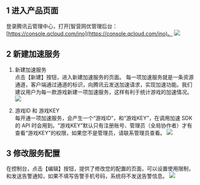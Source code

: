 ## 1 进入产品页面
登录腾讯云管理中心，打开[智营网优管理后台：[https://console.qcloud.com/ino](https://console.qcloud.com/ino)。
![](https://mc.qcloudimg.com/static/img/23bdf038724663bc346bf5fff2eb6cb4/image.png)

## 2 新建加速服务
1. 新建加速服务  
点击【新建】按钮，进入新建加速服务的页面。 
每一项加速服务就是一条资源通道，客户端通过通道的标识，向腾讯云发送加速请求，实现加速功能。我们建议用户为每一款游戏新建一项加速服务，这样有利于统计游戏的加速情况。
![](https://mc.qcloudimg.com/static/img/269fd9ab040b2048cc8654f17e8eff5c/image.png)

2. 游戏ID 和 游戏KEY   
每开通一项加速服务，会产生一个“游戏ID”，和“游戏KEY”，在调用加速 SDK 的 API 时会用到。“游戏KEY”默认只有注册账号、管理员（全局协作者）才有查看“游戏KEY”的权限，如果您不是管理员，请联系管理员查看。
![](https://mc.qcloudimg.com/static/img/2c875624ecc9f77bd1c11f4408546d94/image.png)

## 3 修改服务配置
在控制台，点击【编辑】按钮，提供了修改您的配置的页面，可以设置使用限制，和发送告警通知，如果不填写告警手机号码，系统将不发送告警信息。
![](https://mc.qcloudimg.com/static/img/49bc58791d2fc26a4d81b41338396d3e/image.png)





